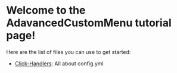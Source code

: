 # Welcome to the AdavancedCustomMenu tutorial page! #
Here are the list of files you can use to get started:  
  - [Click-Handlers](Click-Handlers): All about config.yml
